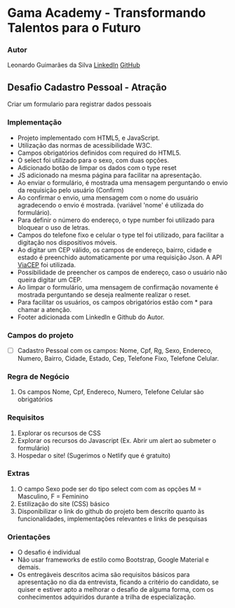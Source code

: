 # **Gama Academy - Transformando Talentos para o Futuro**

### **Autor**
 Leonardo Guimarães da Silva
[LinkedIn](https://www.linkedin.com/in/leonardo-guimaraes-3191751ab/)
[GitHub](https://github.com/leoguimaoficial)
## **Desafio Cadastro Pessoal - Atração**

Criar um formulario para registrar dados pessoais

### **Implementação**
* Projeto implementado com HTML5, e JavaScript.
* Utilização das normas de acessibilidade W3C.
* Campos obrigatórios definidos com required do HTML5.
* O select foi utilizado para o sexo, com duas opções.
* Adicionado botão de limpar os dados com o type reset
* JS adicionado na mesma página para facilitar na apresentação.
* Ao enviar o formulário, é mostrada uma mensagem perguntando o envio da requisição pelo usuário (Confirm)
* Ao confirmar o envio, uma mensagem com o nome do usuário agradecendo o envio é mostrada. (variável 'nome' é utilizada do formulário).
* Para definir o número do endereço, o type number foi utilizado para bloquear o uso de letras.
* Campos do telefone fixo e celular o type tel foi utilizado, para facilitar a digitação nos dispositivos móveis.
* Ao digitar um CEP válido, os campos de endereço, bairro, cidade e estado é preenchido automaticamente por uma requisição Json. A API [ViaCEP](https://viacep.com.br/) foi utilizada.
* Possibilidade de preencher os campos de endereço, caso o usuário não queira digitar um CEP.
* Ao limpar o formulário, uma mensagem de confirmação novamente é mostrada perguntando se deseja realmente realizar o reset.
* Para facilitar os usuários, os campos obrigatórios estão com * para chamar a atenção.
* Footer adicionada com LinkedIn e Github do Autor.

### **Campos do projeto**
- [ ]  Cadastro Pessoal com os campos: Nome, Cpf, Rg, Sexo, Endereco, Numero, Bairro, Cidade, Estado, Cep, Telefone Fixo, Telefone Celular.

### **Regra de Negócio**

1. Os campos Nome, Cpf, Endereco, Numero, Telefone Celular são obrigatórios

### **Requisitos**

1. Explorar os recursos de CSS
2. Explorar os recursos do Javascript (Ex. Abrir um alert ao submeter o formulário)
3. Hospedar o site! (Sugerimos o Netlify que é gratuito)

### **Extras**

1. O campo Sexo pode ser do tipo select com com as opções M = Masculino, F = Feminino
2. Estilização do site (CSS) básico
3. Disponibilizar o link do github do projeto bem descrito quanto às funcionalidades, implementações relevantes e links de pesquisas

### **Orientações**

- O desafio é individual
- Não usar frameworks de estilo como Bootstrap, Google Material e demais.
- Os entregáveis descritos acima são requisitos básicos para apresentação no dia da entrevista, ficando a critério do candidato, se quiser e estiver apto a melhorar o desafio de alguma forma, com os conhecimentos adquiridos durante a trilha de especialização.